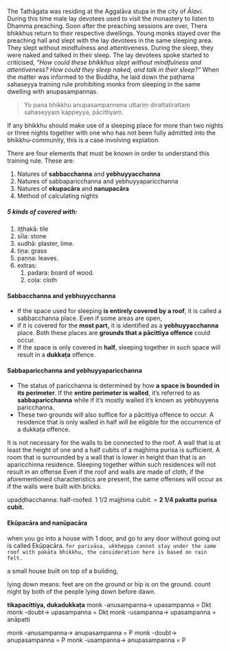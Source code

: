 The Tathāgata was residing at the Aggalāva stupa in the city of *Ālavi*. During this time male lay devotees used to visit the monastery to listen to Dhamma preaching. Soon after the preaching sessions are over, Thera bhikkhus return to their respective dwellings. Young monks stayed over the preaching hall and slept with the lay devotees in the same sleeping area. They slept without mindfulness and attentiveness. During the sleep, they were naked and talked in their sleep. The lay devotees spoke started to criticised, *“How could these bhikkhus slept without mindfulness and attentiveness? How could they sleep naked, and talk in their sleep?”* When the matter was informed to the Buddha, he laid down the paṭhama sahaseyya training rule prohibiting monks from sleeping in the same dwelling with anupasampannas.

>Yo pana bhikkhu anupasampannena uttariṃ dirattatirattaṃ sahaseyyaṃ kappeyya, pācittiyaṃ.

If any bhikkhu should make use of a sleeping place for more than two nights or three nights together with one who has not been fully admitted into the bhikkhu-community, this is a case involving expiation.

There are four elements that must be known in order to understand this training rule. These are:
1. Natures of **sabbacchanna** and **yebhuyyacchanna**
2. Natures of sabbaparicchanna and yebhuyyaparicchanna
3. Natures of **ekupacāra** and **nanupacāra**
4. Method of calculating nights

##### 5 kinds of covered with:
1. iṭṭhakā: tile
2. sīla: stone
3. sudhā: plaster, lime.
4. tiṇa: grass
5. paṇṇa: leaves.
6. extras:
	1. padara: board of wood.
	2. coḷa: cloth

#### Sabbacchanna and yebhuyycchanna 
- If the space used for sleeping **is entirely covered by a roof**, it is called a sabbacchanna place. Even if some areas are open, 
- if it is covered for the **most part,** it is identified as a **yebhuyyacchanna** place. Both these places are **grounds that a pācittiya offence** could occur. 
- If the space is only covered in **half**, sleeping together in such space will result in a **dukkaṭa** offence.

#### Sabbaparicchanna and yebhuyyaparicchanna 
- The status of paricchanna is determined by how **a space is bounded in its perimeter**. If the **entire perimeter is walled**, it’s referred to as **sabbaparicchanna** while if it’s mostly walled it’s known as yebhuyyena paricchanna. 
- These two grounds will also suffice for a pācittiya offence to occur. A residence that is only walled in half will be eligible for the occurrence of a dukkaṭa offence.

It is not necessary for the walls to be connected to the roof. A wall that is at least the height of one and a half cubits of a majjhima purisa is sufficient. 
A room that is surrounded by a wall that is lower in height than that is an aparicchinna residence. Sleeping together within such residences will not result in an offense
Even if the roof and walls are made of cloth, if the aforementioned characteristics are present, the same offenses will occur as if the walls were built with bricks.

upaḍḍhacchanna: half-roofed.
1 1/2 majjhima cubit.  = **2 1/4 pakatta purisa cubit.**

#### Ekūpacāra and nanūpacāra
when you go into a house with 1 door, and go to any door without going out is called Ekūpacāra.
`for parivāsa, ukkheppa cannot stay under the same roof with pakāta bhikkhu, the consideration here is based on rain felt.`

a small house built on top of a building,  

lying down means: feet are on the ground or hip is on the ground.
count night by both of the people lying down before dawn.

**tikapacittiya, dukadukkaṭa**
monk   -anusampanna-> upasampanna = Dkṭ
monk   -doubt-> upasampanna = Dkṭ
monk   -usampanna-> upasampanna = anāpatti

monk   -anusampanna-> anupasampanna = P
monk   -doubt-> anupasampanna = P
monk   -usampanna-> anupasampanna = P



